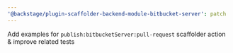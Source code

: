 ```yaml
---
'@backstage/plugin-scaffolder-backend-module-bitbucket-server': patch
---
```


Add examples for `publish:bitbucketServer:pull-request` scaffolder action & improve related tests

